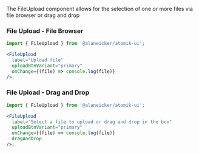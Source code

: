 The FileUpload component allows for the selection of one or more files via file browser or drag and drop

### File Upload - File Browser

```jsx
import { FileUpload } from '@alaneicker/atomik-ui';

<FileUpload
  label="Upload file"
  uploadBtnVariant="primary"
  onChange={(file) => console.log(file)}
/>;
```

### File Upload - Drag and Drop

```jsx
import { FileUpload } from '@alaneicker/atomik-ui';

<FileUpload
  label="Select a file to upload or drag and drop in the box"
  uploadBtnVariant="primary"
  onChange={(file) => console.log(file)}
  dragAndDrop
/>;
```
